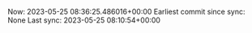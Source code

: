 Now: 2023-05-25 08:36:25.486016+00:00 Earliest commit since sync: None Last sync: 2023-05-25 08:10:54+00:00
